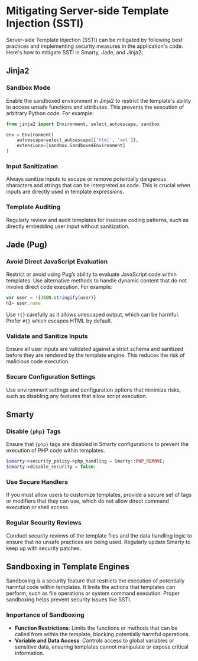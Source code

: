 # Mitigating Server-side Template Injection (SSTI)

Server-side Template Injection (SSTI) can be mitigated by following best practices and implementing security measures in the application's code. Here's how to mitigate SSTI in Smarty, Jade, and Jinja2:

## Jinja2

### Sandbox Mode
Enable the sandboxed environment in Jinja2 to restrict the template's ability to access unsafe functions and attributes. This prevents the execution of arbitrary Python code. For example:

```python
from jinja2 import Environment, select_autoescape, sandbox

env = Environment(
    autoescape=select_autoescape(['html', 'xml']),
    extensions=[sandbox.SandboxedEnvironment]
)
```

### Input Sanitization
Always sanitize inputs to escape or remove potentially dangerous characters and strings that can be interpreted as code. This is crucial when inputs are directly used in template expressions.

### Template Auditing
Regularly review and audit templates for insecure coding patterns, such as directly embedding user input without sanitization.

## Jade (Pug)

### Avoid Direct JavaScript Evaluation
Restrict or avoid using Pug’s ability to evaluate JavaScript code within templates. Use alternative methods to handle dynamic content that do not involve direct code execution. For example:

```javascript
var user = !{JSON.stringify(user)}
h1= user.name
```

Use `!{}` carefully as it allows unescaped output, which can be harmful. Prefer `#{}` which escapes HTML by default.

### Validate and Sanitize Inputs
Ensure all user inputs are validated against a strict schema and sanitized before they are rendered by the template engine. This reduces the risk of malicious code execution.

### Secure Configuration Settings
Use environment settings and configuration options that minimize risks, such as disabling any features that allow script execution.

## Smarty

### Disable `{php}` Tags
Ensure that `{php}` tags are disabled in Smarty configurations to prevent the execution of PHP code within templates.

```php
$smarty->security_policy->php_handling = Smarty::PHP_REMOVE;
$smarty->disable_security = false;
```

### Use Secure Handlers
If you must allow users to customize templates, provide a secure set of tags or modifiers that they can use, which do not allow direct command execution or shell access.

### Regular Security Reviews
Conduct security reviews of the template files and the data handling logic to ensure that no unsafe practices are being used. Regularly update Smarty to keep up with security patches.

## Sandboxing in Template Engines

Sandboxing is a security feature that restricts the execution of potentially harmful code within templates. It limits the actions that templates can perform, such as file operations or system command execution. Proper sandboxing helps prevent security issues like SSTI.

### Importance of Sandboxing

- **Function Restrictions**: Limits the functions or methods that can be called from within the template, blocking potentially harmful operations.
- **Variable and Data Access**: Controls access to global variables or sensitive data, ensuring templates cannot manipulate or expose critical information.